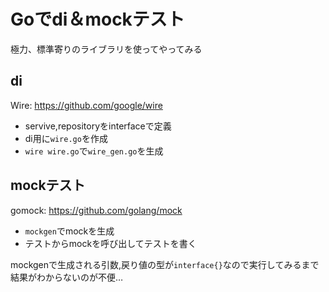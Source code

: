 # Goでdi＆mockテスト

極力、標準寄りのライブラリを使ってやってみる

## di

Wire: https://github.com/google/wire

- servive,repositoryをinterfaceで定義
- di用に`wire.go`を作成
- `wire wire.go`で`wire_gen.go`を生成

## mockテスト

gomock: https://github.com/golang/mock

- `mockgen`でmockを生成
- テストからmockを呼び出してテストを書く

mockgenで生成される引数,戻り値の型が`interface{}`なので実行してみるまで結果がわからないのが不便…
